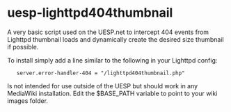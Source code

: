 # uesp-lighttpd404thumbnail
A very basic script used on the UESP.net to intercept 404 events from Lighttpd thumbnail loads and dynamically create the desired size thumbnail if possible. 

To install simply add a line similar to the following in your Lighttpd config:

       server.error-handler-404 = "/lighttpd404thumbnail.php"

Is not intended for use outside of the UESP but should work in any MediaWiki installation. Edit the $BASE_PATH variable to point to your wiki images folder.
